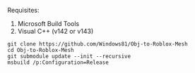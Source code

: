 Requisites:
1. Microsoft Build Tools
2. Visual C++ (v142 or v143)

```
git clone https://github.com/Windows81/Obj-to-Roblox-Mesh
cd Obj-to-Roblox-Mesh
git submodule update --init --recursive
msbuild /p:Configuration=Release
```
